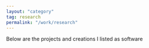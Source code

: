 ```yaml
---
layout: "category"
tag: research
permalink: "/work/research"
---
```

<p>Below are the projects and creations I listed as software</p>
